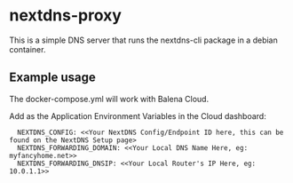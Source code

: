 # nextdns-proxy

This is a simple DNS server that runs the nextdns-cli package in a debian container.

## Example usage

The docker-compose.yml will work with Balena Cloud.

Add as the Application Environment Variables in the Cloud dashboard:

      NEXTDNS_CONFIG: <<Your NextDNS Config/Endpoint ID here, this can be found on the NextDNS Setup page>
      NEXTDNS_FORWARDING_DOMAIN: <<Your Local DNS Name Here, eg: myfancyhome.net>>
      NEXTDNS_FORWARDING_DNSIP: <<Your Local Router's IP Here, eg: 10.0.1.1>>

